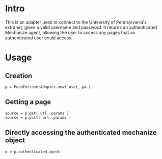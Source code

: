 # Intro
This is an adapter used to connect to the University of Pennsylvania's extranet, given a valid username and password. It returns an authenticated Mechanize agent, allowing the user to access any pages that an authenticated user could access.

# Usage
## Creation
```
p = PennExtranetAdapter.new( user, pw )
```
## Getting a page
```
source = p.get( url, params )
source = p.post( url, params )
```
## Directly accessing the authenticated mechanize object
```
o = p.authenticated_agent
```
